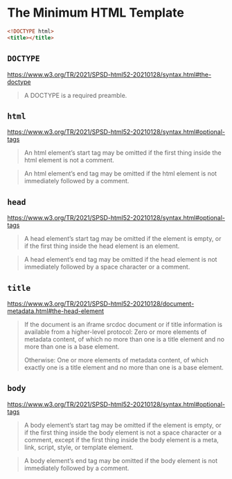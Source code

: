 # The Minimum HTML Template

```HTML
<!DOCTYPE html>
<title></title>
```

## `DOCTYPE`

https://www.w3.org/TR/2021/SPSD-html52-20210128/syntax.html#the-doctype

> A DOCTYPE is a required preamble.

## `html`

https://www.w3.org/TR/2021/SPSD-html52-20210128/syntax.html#optional-tags

> An html element’s start tag may be omitted if the first thing inside
> the html element is not a comment.

> An html element’s end tag may be omitted if the html element is not
> immediately followed by a comment.

## `head`

https://www.w3.org/TR/2021/SPSD-html52-20210128/syntax.html#optional-tags

> A head element’s start tag may be omitted if the element is empty, or
> if the first thing inside the head element is an element.

> A head element’s end tag may be omitted if the head element is not
> immediately followed by a space character or a comment.

## `title`

https://www.w3.org/TR/2021/SPSD-html52-20210128/document-metadata.html#the-head-element

> If the document is an iframe srcdoc document or if title information
> is available from a higher-level protocol: Zero or more elements of
> metadata content, of which no more than one is a title element and no
> more than one is a base element.
>
> Otherwise: One or more elements of metadata content, of which exactly
> one is a title element and no more than one is a base element.

## `body`

https://www.w3.org/TR/2021/SPSD-html52-20210128/syntax.html#optional-tags

> A body element’s start tag may be omitted if the element is empty, or
> if the first thing inside the body element is not a space character or
> a comment, except if the first thing inside the body element is a
> meta, link, script, style, or template element.

> A body element’s end tag may be omitted if the body element is not
> immediately followed by a comment.

